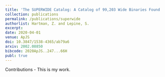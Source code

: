 ```yaml
---
title: 'The SUPERWIDE Catalog: A Catalog of 99,203 Wide Binaries Found in Gaia and Supplemented by the SUPERBLINK High Proper Motion Catalog'
collection: publications
permalink: /publications/superwide
authorlist: Hartman, Z. and Lepine, S.
excerpt: 
date: 2020-04-01
venue: ApJS
doi: 10.3847/1538-4365/ab79a6
arxiv: 2002.08850
bibcode: 2020ApJS..247...66H
publ: true
---
```


Contributions - This is my work.
